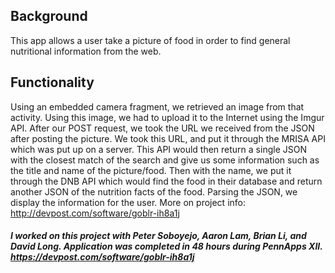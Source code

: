 ## **Background**
This app allows a user take a picture of food in order to find general nutritional information from the web.

## **Functionality**
Using an embedded camera fragment, we retrieved an image from that activity. Using this image, we had to upload it to the Internet using the Imgur API. After our POST request, we took the URL we received from the JSON after posting the picture. We took this URL, and put it through the MRISA API which was put up on a server. This API would then return a single JSON with the closest match of the search and give us some information such as the title and name of the picture/food. Then with the name, we put it through the DNB API which would find the food in their database and return another JSON of the nutrition facts of the food. Parsing the JSON, we display the information for the user.
More on project info: http://devpost.com/software/goblr-ih8a1j

#### **_I worked on this project with Peter Soboyejo, Aaron Lam, Brian Li, and David Long. Application was completed in 48 hours during PennApps XII. https://devpost.com/software/goblr-ih8a1j_** 
